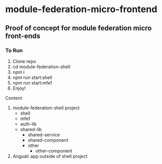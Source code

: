 # module-federation-micro-frontend

## Proof of concept for module federation micro front-ends

### To Run
1. Clone repo
2. cd module-federation-shell
3. npm i
4. npm run start:shell 
5. npm run start:mfe1
6. Enjoy!

Content
1. module-federation-shell project
    - shell
    - mfe1
    - auth-lib
    - shared-lib
      - shared-service
      - shared-component
      - other
        - other-component
2. Angualr app outside of shell project
